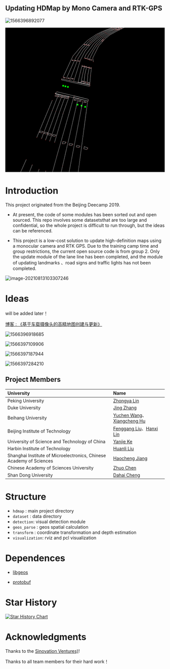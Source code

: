 ## Updating HDMap by Mono Camera and RTK-GPS

![1566396892077](http://xchu.net/2019/08/21/Deecamp%E9%A1%B9%E7%9B%AE%E6%A6%82%E8%BF%B0/1566396892077.png)

![image-20220602105039224](README/image-20220602105039224.png)

# Introduction 

This project originated from the Beijing Deecamp 2019. 

- At present, the code of some modules has been sorted out and open sourced. This repo involves some datasetsthat are too large and confidential, so the whole project is difficult to run through, but the ideas can be referenced.

- This project is a low-cost solution to update high-definition maps using a monocular camera  and RTK GPS. Due to the training camp time and group restrictions, the current open source code is  from group 2.  Only the update module of the lane line has been completed, and the module of updating landmarks 、road signs and traffic lights has not been completed. 

![image-20210813103307246](visualization/README/res.gif)

# Ideas

will be added later！

[博客 : 《基于车载摄像头的高精地图创建与更新》](http://www.xchu.net/2019/08/21/Deecamp%E9%A1%B9%E7%9B%AE%E6%A6%82%E8%BF%B0/)

![1566396918685](http://xchu.net/2019/08/21/Deecamp%E9%A1%B9%E7%9B%AE%E6%A6%82%E8%BF%B0/1566396918685.png)

![1566397109906](http://xchu.net/2019/08/21/Deecamp%E9%A1%B9%E7%9B%AE%E6%A6%82%E8%BF%B0/1566397109906.png)

![1566397187944](http://xchu.net/2019/08/21/Deecamp%E9%A1%B9%E7%9B%AE%E6%A6%82%E8%BF%B0/1566397187944.png)

![1566397284210](http://xchu.net/2019/08/21/Deecamp%E9%A1%B9%E7%9B%AE%E6%A6%82%E8%BF%B0/1566397284210.png)

## Project Members

| University                                                   | Name                                                         |
| :----------------------------------------------------------- | :----------------------------------------------------------- |
| Peking University                                            | [Zhongya Lin](https://github.com/daniallin)                  |
| Duke University                                              | [Jing Zhang](https://github.com/zhangjing1997)               |
| Beihang University                                           | [Yuchen Wang](https://github.com/yohoochen)、[Xiangcheng Hu](https://github.com/JokerJohn) |
| Beijing Institute of Technology                              | [Fenggang Liu](https://github.com/LiuFG)、[Hanxi Lin]()      |
| University of Science and Technology of China                | [Yanjie Ke](https://github.com/USTC-Keyanjie)                |
| Harbin Institute of Technology                               | [Huanli Liu]()                                               |
| Shanghai Institute of Microelectronics, Chinese Academy of Sciences | [Haocheng Jiang](https://github.com/jhch1995)                |
| Chinese Academy of Sciences University                       | [Zhuo Chen]()                                                |
| Shan Dong University                                         | [Dahai Cheng](https://github.com/DaHaiHuha)                  |

# Structure

- `hdmap` : main project directory
- `dataset` : data directory
- `detection`: visual detection module
- `geos_parse` : geos spatial calculation
- `transform` : coordinate transformation and depth estimation
- `visualization`: rviz and pcl visualization

# Dependences

- [libgeos](https://github.com/libgeos/geos.git)

- [protobuf](https://github.com/protocolbuffers/protobuf.git)

# Star History

[![Star History Chart](https://api.star-history.com/svg?repos=JokerJohn/LIO-SAM-6AXIS-INTENSITY&type=Date-16604675791593.svg+xml)](https://star-history.com/#JokerJohn/LIO-SAM-6AXIS-INTENSITY&Date)

# Acknowledgments

Thanks to the  [Sinovation Ventures)](https://www.chuangxin.com/)!

Thanks to all team members for their hard work！
